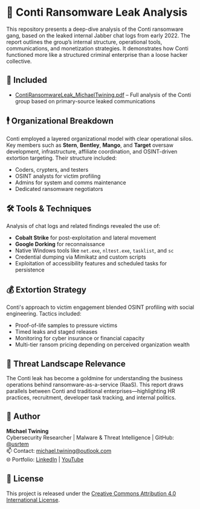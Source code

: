 # 🧨 Conti Ransomware Leak Analysis

This repository presents a deep-dive analysis of the Conti ransomware gang, based on the leaked internal Jabber chat logs from early 2022. The report outlines the group’s internal structure, operational tools, communications, and monetization strategies. It demonstrates how Conti functioned more like a structured criminal enterprise than a loose hacker collective.

## 📄 Included

- [ContiRansomwareLeak_MichaelTwining.pdf](https://github.com/user-attachments/files/20797911/ContiRansomwareLeak_MichaelTwining.pdf) – Full analysis of the Conti group based on primary-source leaked communications

## 🕴️ Organizational Breakdown

Conti employed a layered organizational model with clear operational silos. Key members such as **Stern**, **Bentley**, **Mango**, and **Target** oversaw development, infrastructure, affiliate coordination, and OSINT-driven extortion targeting. Their structure included:
- Coders, crypters, and testers
- OSINT analysts for victim profiling
- Admins for system and comms maintenance
- Dedicated ransomware negotiators

## 🛠 Tools & Techniques

Analysis of chat logs and related findings revealed the use of:
- **Cobalt Strike** for post-exploitation and lateral movement
- **Google Dorking** for reconnaissance
- Native Windows tools like `net.exe`, `nltest.exe`, `tasklist`, and `sc`
- Credential dumping via Mimikatz and custom scripts
- Exploitation of accessibility features and scheduled tasks for persistence

## 💰 Extortion Strategy

Conti's approach to victim engagement blended OSINT profiling with social engineering. Tactics included:
- Proof-of-life samples to pressure victims
- Timed leaks and staged releases
- Monitoring for cyber insurance or financial capacity
- Multi-tier ransom pricing depending on perceived organization wealth

## 🔄 Threat Landscape Relevance

The Conti leak has become a goldmine for understanding the business operations behind ransomware-as-a-service (RaaS). This report draws parallels between Conti and traditional enterprises—highlighting HR practices, recruitment, developer task tracking, and internal politics.

## 👤 Author

**Michael Twining**  
Cybersecurity Researcher | Malware & Threat Intelligence | GitHub: [@usrtem](https://github.com/usrtem)  
📫 Contact: michael.twining@outlook.com  
🌐 Portfolio: [LinkedIn](https://www.linkedin.com/in/michael-twining) | [YouTube](https://www.youtube.com/@cybergeek-mt)

## 🔐 License

This project is released under the [Creative Commons Attribution 4.0 International License](https://creativecommons.org/licenses/by/4.0/).
